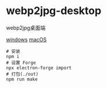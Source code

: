 # webp2jpg-desktop
webp2jpg桌面端

[windows](https://raw.githubusercontent.com/renzhezhilu/webp2jpg-desktop/main/dist/windows-x64-webp2jpg.zip)
[macOS](https://raw.githubusercontent.com/renzhezhilu/webp2jpg-desktop/main/dist/macOs-webp2jpg.zip)
```
# 安装
npm i
# 设置 Forge
npx electron-forge import
# 打包(./out)
npm run make
```



